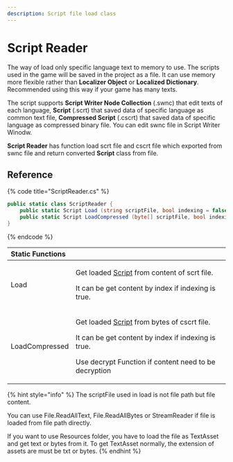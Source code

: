 ```yaml
---
description: Script file load class
---
```


# Script Reader

The way of load only specific language text to memory to use. The scripts used in the game will be saved in the project as a file. It can use memory more flexible rather than **Localizer Object** or **Localized Dictionary**. Recommended using this way if your game has many texts.

The script supports **Script Writer Node Collection** \(.swnc\) that edit texts of each language, **Script** \(.scrt\) that saved data of specific language as common text file, **Compressed Script** \(.cscrt\) that saved data of specific language as compressed binary file. You can edit swnc file in Script Writer Winodw.

**Script Reader** has function load scrt file and cscrt file which exported from swnc file and return converted **Script** class from file.

## Reference

{% code title="ScriptReader.cs" %}
```csharp
public static class ScriptReader {
    public static Script Load (string scriptFile, bool indexing = false) { }
    public static Script LoadCompressed (byte[] scriptFile, bool indexing = false, Func<string, string> decrypt = null) { }
}
```
{% endcode %}

<table>
  <thead>
    <tr>
      <th style="text-align:left">Static Functions</th>
      <th style="text-align:left"></th>
    </tr>
  </thead>
  <tbody>
    <tr>
      <td style="text-align:left">Load</td>
      <td style="text-align:left">
        <p>Get loaded <a href="script/">Script</a> from content of scrt file.</p>
        <p>It can be get content by index if indexing is true.</p>
      </td>
    </tr>
    <tr>
      <td style="text-align:left">LoadCompressed</td>
      <td style="text-align:left">
        <p>Get loaded <a href="script/">Script</a> from bytes of cscrt file.</p>
        <p>It can be get content by index if indexing is true.</p>
        <p>Use decrypt Function if content need to be decryption</p>
      </td>
    </tr>
  </tbody>
</table>

{% hint style="info" %}
The scriptFile used in load is not file path but file content.

You can use File.ReadAllText, File.ReadAllBytes or StreamReader if file is loaded from file path directly.

If you want to use Resources folder, you have to load the file as TextAsset and get text or bytes from it. To get TextAsset normally, the extension of assets are must be txt or bytes.
{% endhint %}



